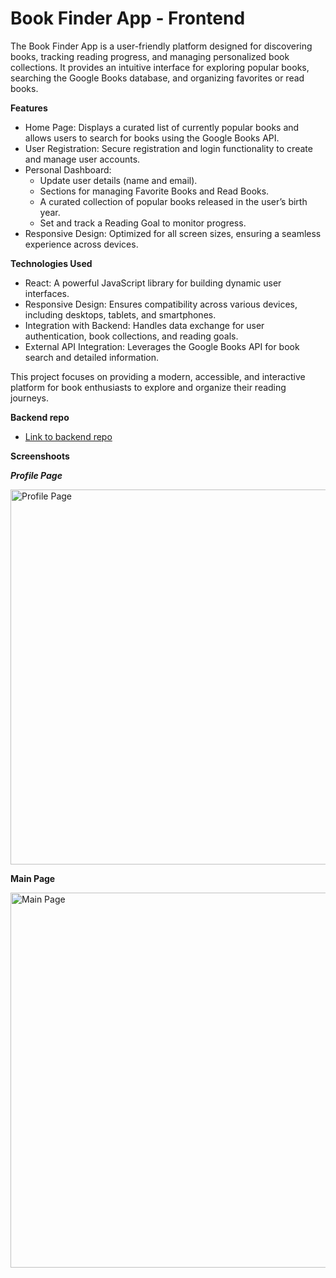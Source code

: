 # Book Finder App - Frontend

The Book Finder App is a user-friendly platform designed for discovering books, tracking reading progress, and managing personalized book collections. It provides an intuitive interface for exploring popular books, searching the Google Books database, and organizing favorites or read books.

**Features**
- Home Page: Displays a curated list of currently popular books and allows users to search for books using the Google Books API.
- User Registration: Secure registration and login functionality to create and manage user accounts.
- Personal Dashboard:
   - Update user details (name and email).
   - Sections for managing Favorite Books and Read Books.
   - A curated collection of popular books released in the user’s birth year.
   - Set and track a Reading Goal to monitor progress.
- Responsive Design: Optimized for all screen sizes, ensuring a seamless experience across devices.

**Technologies Used**
- React: A powerful JavaScript library for building dynamic user interfaces.
- Responsive Design: Ensures compatibility across various devices, including desktops, tablets, and smartphones.
- Integration with Backend: Handles data exchange for user authentication, book collections, and reading goals.
- External API Integration: Leverages the Google Books API for book search and detailed information.

This project focuses on providing a modern, accessible, and interactive platform for book enthusiasts to explore and organize their reading journeys.

**Backend repo**
- [Link to backend repo](https://github.com/Embox99/book-finder-backend)

**Screenshoots**

***Profile Page***

<img src="https://i.ibb.co/Qj711tF/profile-page.png" alt="Profile Page" width="600"/>

**Main Page**

<img src="https://i.ibb.co/hDYDffn/main-page.png" alt="Main Page" width="600"/>
